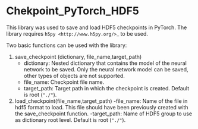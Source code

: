 # Chekpoint_PyTorch_HDF5

This library was used to save and load HDF5 checkpoints in PyTorch.  The library requires `h5py <http://www.h5py.org/>`_ to be used.

Two basic functions can be used with the library: 
1) save_checkpoint (dictionary, file_name,target_path)
    - dictionary:  Nested dictionary that contains the model of the neural network to be saved. Only the neural network model can be saved, other types of objects are not supported.
    - file_name: Checkpoint file name. 
    - target_path: Target path in which the checkpoint is created.  Default is root (`` "./" ``).
2) load_checkpoint(file_name,target_path)
    -file_name: Name of the file in hdf5 format to load. This file should have been previously created with the save_checkpoint function.
    -target_path: Name of HDF5 group to use as dictionary root level. Default is root (`` "./" ``).
